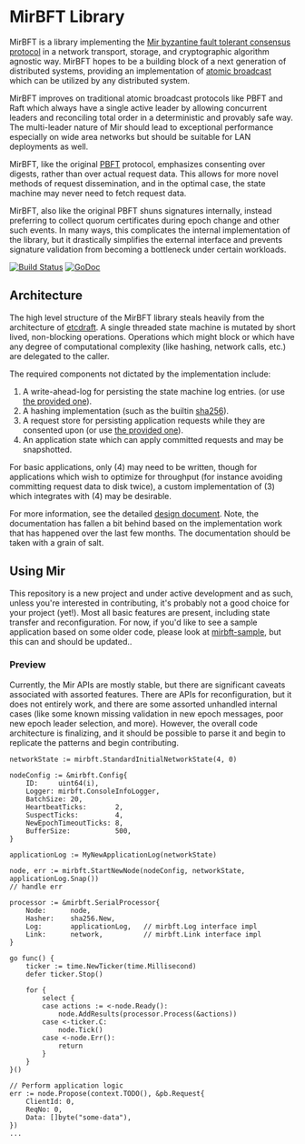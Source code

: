 # MirBFT Library

MirBFT is a library implementing the [Mir byzantine fault tolerant consensus protocol](https://arxiv.org/abs/1906.05552) in a network transport, storage, and cryptographic algorithm agnostic way.  MirBFT hopes to be a building block of a next generation of distributed systems, providing an implementation of [atomic broadcast](https://en.wikipedia.org/wiki/Atomic_broadcast) which can be utilized by any distributed system.

MirBFT improves on traditional atomic broadcast protocols like PBFT and Raft which always have a single active leader by allowing concurrent leaders and reconciling total order in a deterministic and provably safe way.  The multi-leader nature of Mir should lead to exceptional performance especially on wide area networks but should be suitable for LAN deployments as well.

MirBFT, like the original [PBFT](https://www.microsoft.com/en-us/research/wp-content/uploads/2017/01/p398-castro-bft-tocs.pdf) protocol, emphasizes consenting over digests, rather than over actual request data.  This allows for more novel methods of request dissemination, and in the optimal case, the state machine may never need to fetch request data.

MirBFT, also like the original PBFT shuns signatures internally, instead preferring to collect quorum certificates during epoch change and other such events.  In many ways, this complicates the internal implementation of the library, but it drastically simplifies the external interface and prevents signature validation from becoming a bottleneck under certain workloads.

[![Build Status](https://travis-ci.org/IBM/mirbft.svg?branch=master)](https://travis-ci.org/IBM/mirbft)
[![GoDoc](https://godoc.org/github.com/IBM/mirbft?status.svg)](https://godoc.org/github.com/IBM/mirbft)

## Architecture

The high level structure of the MirBFT library steals heavily from the architecture of [etcdraft](https://github.com/etcd-io/etcd/tree/master/raft). A single threaded state machine is mutated by short lived, non-blocking operations.  Operations which might block or which have any degree of computational complexity (like hashing, network calls, etc.) are delegated to the caller.

The required components not dictated by the implementation include:

1. A write-ahead-log for persisting the state machine log entries. (or use [the provided one](https://github.com/IBM/mirbft/blob/master/pkg/simplewal/wal.go)).
2. A hashing implementation (such as the builtin [sha256](https://golang.org/pkg/crypto/sha256/)).
3. A request store for persisting application requests while they are consented upon (or use [the provided one](https://github.com/IBM/mirbft/blob/master/pkg/reqstore/reqstore.go)).
4. An application state which can apply committed requests and may be snapshotted.

For basic applications, only (4) may need to be written, though for applications which wish to optimize for throughput (for instance avoiding committing request data to disk twice), a custom implementation of (3) which integrates with (4) may be desirable.

For more information, see the detailed [design document](/docs/Design.md).  Note, the documentation has fallen a bit behind based on the implementation work that has happened over the last few months.  The documentation should be taken with a grain of salt.

## Using Mir
 
This repository is a new project and under active development and as such, unless you're interested in contributing, it's probably not a good choice for your project (yet!). Most all basic features are present, including state transfer and reconfiguration.  For now, if you'd like to see a sample application based on some older code, please look at [mirbft-sample](https://github.com/jyellick/mirbft-sample), but this can and should be updated..

### Preview

Currently, the Mir APIs are mostly stable, but there are significant caveats associated with assorted features.  There are APIs for reconfiguration, but it does not entirely work, and there are some assorted unhandled internal cases (like some known missing validation in new epoch messages, poor new epoch leader selection, and more).  However, the overall code architecture is finalizing, and it should be possible to parse it and begin to replicate the patterns and begin contributing.

```
networkState := mirbft.StandardInitialNetworkState(4, 0)

nodeConfig := &mirbft.Config{
	ID:     uint64(i),
	Logger: mirbft.ConsoleInfoLogger,
	BatchSize: 20,
	HeartbeatTicks:       2,
	SuspectTicks:         4,
	NewEpochTimeoutTicks: 8,
	BufferSize:           500,
}

applicationLog := MyNewApplicationLog(networkState)

node, err := mirbft.StartNewNode(nodeConfig, networkState, applicationLog.Snap())
// handle err

processor := &mirbft.SerialProcessor{
	Node:      node,
	Hasher:    sha256.New,
	Log:       applicationLog,   // mirbft.Log interface impl
	Link:      network,          // mirbft.Link interface impl
}

go func() {
	ticker := time.NewTicker(time.Millisecond)
	defer ticker.Stop()

	for {
		select {
		case actions := <-node.Ready():
			node.AddResults(processor.Process(&actions))
		case <-ticker.C:
			node.Tick()
		case <-node.Err():
			return
		}
	}
}()

// Perform application logic
err := node.Propose(context.TODO(), &pb.Request{
	ClientId: 0,
	ReqNo: 0,
	Data: []byte("some-data"),
})
...
```
